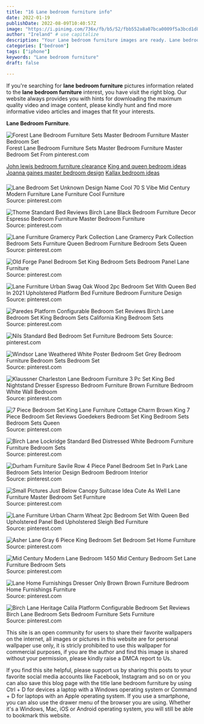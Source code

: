 ```yaml
---
title: "16 Lane bedroom furniture info"
date: 2022-01-19
publishDate: 2022-08-09T10:40:57Z
image: "https://i.pinimg.com/736x/fb/b5/52/fbb552a8a07bca0009f5a3bcd1d89326.jpg"
author: "Ireland" # use capitalize
description: "Your Lane bedroom furniture images are ready. Lane bedroom furniture are a topic that is being searched for and liked by netizens today. You can Get the Lane bedroom furniture files here. Download all free images."
categories: ["bedroom"]
tags: ["iphone"]
keywords: "Lane bedroom furniture"
draft: false

---
```


If you're searching for **lane bedroom furniture** pictures information related to the **lane bedroom furniture** interest, you have visit the right  blog.  Our website always  provides you with  hints  for downloading  the maximum  quality video and image  content, please kindly hunt and find more informative video articles and images  that fit your interests.

**Lane Bedroom Furniture**. 

![Forest Lane Bedroom Furniture Sets Master Bedroom Furniture Master Bedroom Set](https://i.pinimg.com/originals/0e/15/ef/0e15ef3bbaf1b1bf47e509bbaac78c11.jpg "Forest Lane Bedroom Furniture Sets Master Bedroom Furniture Master Bedroom Set")
Forest Lane Bedroom Furniture Sets Master Bedroom Furniture Master Bedroom Set From pinterest.com

[John lewis bedroom furniture clearance](/john-lewis-bedroom-furniture-clearance/)
[King and queen bedroom ideas](/king-and-queen-bedroom-ideas/)
[Joanna gaines master bedroom design](/joanna-gaines-master-bedroom-design/)
[Kallax bedroom ideas](/kallax-bedroom-ideas/)



### 

 


![Lane Bedroom Set Unknown Design Name Cool 70 S Vibe Mid Century Modern Furniture Lane Furniture Cool Furniture](https://i.pinimg.com/736x/44/59/69/445969e2e89ef18138b633b94a2bc0d6--modern-interiors-bedroom-furniture.jpg "Lane Bedroom Set Unknown Design Name Cool 70 S Vibe Mid Century Modern Furniture Lane Furniture Cool Furniture")
Source: pinterest.com

 

![Thome Standard Bed Reviews Birch Lane Black Bedroom Furniture Decor Espresso Bedroom Furniture Master Bedroom Furniture](https://i.pinimg.com/736x/de/83/f4/de83f4a67650cc0a629e47c0515062d4.jpg "Thome Standard Bed Reviews Birch Lane Black Bedroom Furniture Decor Espresso Bedroom Furniture Master Bedroom Furniture")
Source: pinterest.com

 

![Lane Furniture Gramercy Park Collection Lane Gramercy Park Collection Bedroom Sets Furniture Queen Bedroom Furniture Bedroom Sets Queen](https://i.pinimg.com/originals/d9/7f/e7/d97fe7646ad9c4c7db4723945ff609b4.jpg "Lane Furniture Gramercy Park Collection Lane Gramercy Park Collection Bedroom Sets Furniture Queen Bedroom Furniture Bedroom Sets Queen")
Source: pinterest.com

 

![Old Forge Panel Bedroom Set King Bedroom Sets Bedroom Panel Lane Furniture](https://i.pinimg.com/originals/67/39/d3/6739d3c516b1e6c23c4bba287bade23b.jpg "Old Forge Panel Bedroom Set King Bedroom Sets Bedroom Panel Lane Furniture")
Source: pinterest.com

 

![Lane Furniture Urban Swag Oak Wood 2pc Bedroom Set With Queen Bed In 2021 Upholstered Platform Bed Furniture Bedroom Furniture Design](https://i.pinimg.com/originals/39/a6/55/39a655ba2627b1b8488ef8a5e6809d12.jpg "Lane Furniture Urban Swag Oak Wood 2pc Bedroom Set With Queen Bed In 2021 Upholstered Platform Bed Furniture Bedroom Furniture Design")
Source: pinterest.com

 

![Paredes Platform Configurable Bedroom Set Reviews Birch Lane Bedroom Set King Bedroom Sets California King Bedroom Sets](https://i.pinimg.com/474x/70/a7/3d/70a73d3b3ebd09be0f6aea971ea15e0c.jpg "Paredes Platform Configurable Bedroom Set Reviews Birch Lane Bedroom Set King Bedroom Sets California King Bedroom Sets")
Source: pinterest.com

 

![Nils Standard Bed Bedroom Set Furniture Bedroom Sets](https://i.pinimg.com/736x/86/7f/72/867f72a08d22d488af32c62cc6c568e0.jpg "Nils Standard Bed Bedroom Set Furniture Bedroom Sets")
Source: pinterest.com

 

![Windsor Lane Weathered White Poster Bedroom Set Grey Bedroom Furniture Bedroom Sets Bedroom Set](https://i.pinimg.com/originals/27/71/ed/2771eda588c2340e2f09872a45a9a2b8.jpg "Windsor Lane Weathered White Poster Bedroom Set Grey Bedroom Furniture Bedroom Sets Bedroom Set")
Source: pinterest.com

 

![Klaussner Charleston Lane Bedroom Furniture 3 Pc Set King Bed Nightstand Dresser Espresso Bedroom Furniture Brown Furniture Bedroom White Wall Bedroom](https://i.pinimg.com/originals/16/ee/0e/16ee0e5fa3f4b32c768148134090cd95.png "Klaussner Charleston Lane Bedroom Furniture 3 Pc Set King Bed Nightstand Dresser Espresso Bedroom Furniture Brown Furniture Bedroom White Wall Bedroom")
Source: pinterest.com

 

![7 Piece Bedroom Set King Lane Furniture Cottage Charm Brown King 7 Piece Bedroom Set Reviews Goedekers Bedroom Set King Bedroom Sets Bedroom Sets Queen](https://i.pinimg.com/originals/62/c9/a3/62c9a35c8267f5e1fbf1e185c87d23d1.jpg "7 Piece Bedroom Set King Lane Furniture Cottage Charm Brown King 7 Piece Bedroom Set Reviews Goedekers Bedroom Set King Bedroom Sets Bedroom Sets Queen")
Source: pinterest.com

 

![Birch Lane Lockridge Standard Bed Distressed White Bedroom Furniture Furniture Bedroom Sets](https://i.pinimg.com/474x/5d/bd/8d/5dbd8dd5d40a4443d68bc5bb69635639.jpg "Birch Lane Lockridge Standard Bed Distressed White Bedroom Furniture Furniture Bedroom Sets")
Source: pinterest.com

 

![Durham Furniture Savile Row 4 Piece Panel Bedroom Set In Park Lane Bedroom Sets Interior Design Bedroom Bedroom Interior](https://i.pinimg.com/originals/de/31/fb/de31fba9900d6588c56769b9ead1ee9e.jpg "Durham Furniture Savile Row 4 Piece Panel Bedroom Set In Park Lane Bedroom Sets Interior Design Bedroom Bedroom Interior")
Source: pinterest.com

 

![Small Pictures Just Below Canopy Suitcase Idea Cute As Well Lane Furniture Master Bedroom Set Furniture](https://i.pinimg.com/originals/ae/05/cd/ae05cdb8ffbb563a2b4d5143c5cdb4b8.jpg "Small Pictures Just Below Canopy Suitcase Idea Cute As Well Lane Furniture Master Bedroom Set Furniture")
Source: pinterest.com

 

![Lane Furniture Urban Charm Wheat 2pc Bedroom Set With Queen Bed Upholstered Panel Bed Upholstered Sleigh Bed Furniture](https://i.pinimg.com/originals/2e/54/0b/2e540b938e6912652b2f3355342fb41e.jpg "Lane Furniture Urban Charm Wheat 2pc Bedroom Set With Queen Bed Upholstered Panel Bed Upholstered Sleigh Bed Furniture")
Source: pinterest.com

 

![Asher Lane Gray 6 Piece King Bedroom Set Bedroom Set Home Furniture](https://i.pinimg.com/originals/be/f1/9c/bef19c0ad4fe34c694b1dd84e79e3e61.jpg "Asher Lane Gray 6 Piece King Bedroom Set Bedroom Set Home Furniture")
Source: pinterest.com

 

![Mid Century Modern Lane Bedroom 1450 Mid Century Bedroom Set Lane Furniture Bedroom Sets](https://i.pinimg.com/originals/d6/95/c9/d695c9452449a293d48115acd80a7032.jpg "Mid Century Modern Lane Bedroom 1450 Mid Century Bedroom Set Lane Furniture Bedroom Sets")
Source: pinterest.com

 

![Lane Home Furnishings Dresser Only Brown Brown Furniture Bedroom Home Furnishings Furniture](https://i.pinimg.com/736x/c9/b4/ef/c9b4ef1cd5e9452bd4208c5f44e22342.jpg "Lane Home Furnishings Dresser Only Brown Brown Furniture Bedroom Home Furnishings Furniture")
Source: pinterest.com

 

![Birch Lane Heritage Calila Platform Configurable Bedroom Set Reviews Birch Lane Bedroom Sets Bedroom Furniture Sets Furniture](https://i.pinimg.com/736x/fb/b5/52/fbb552a8a07bca0009f5a3bcd1d89326.jpg "Birch Lane Heritage Calila Platform Configurable Bedroom Set Reviews Birch Lane Bedroom Sets Bedroom Furniture Sets Furniture")
Source: pinterest.com

 

This site is an open community for users to share their favorite wallpapers on the internet, all images or pictures in this website are for personal wallpaper use only, it is stricly prohibited to use this wallpaper for commercial purposes, if you are the author and find this image is shared without your permission, please kindly raise a DMCA report to Us.

If you find this site helpful, please support us by sharing this posts to your favorite social media accounts like Facebook, Instagram and so on or you can also save this blog page with the title lane bedroom furniture by using Ctrl + D for devices a laptop with a Windows operating system or Command + D for laptops with an Apple operating system. If you use a smartphone, you can also use the drawer menu of the browser you are using. Whether it's a Windows, Mac, iOS or Android operating system, you will still be able to bookmark this website.
